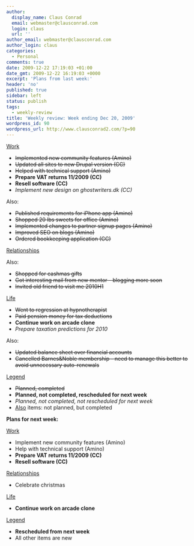 ```yaml
---
author:
  display_name: Claus Conrad
  email: webmaster@clausconrad.com
  login: claus
  url: ''
author_email: webmaster@clausconrad.com
author_login: claus
categories:
  - Personal
comments: true
date: 2009-12-22 17:19:03 +01:00
date_gmt: 2009-12-22 16:19:03 +0000
excerpt: 'Plans from last week:'
header: 'no'
published: true
sidebar: left
status: publish
tags:
  - weekly-review
title: 'Weekly review: Week ending Dec 20, 2009'
wordpress_id: 90
wordpress_url: http://www.clausconrad2.com/?p=90
---
```

<u>Work</u>

*   <del>Implemented new community features (Amino)</del>
*   <del>Updated all sites to new Drupal version (CC)</del>
*   <del>Helped with technical support (Amino)</del>
*   **Prepare VAT returns 11/2009 (CC)**
*   **Resell software (CC)**
*   _Implement new design on ghostwriters.dk (CC)_

Also:

*   <del>Published requirements for iPhone app (Amino)</del>
*   <del>Shopped 20 lbs sweets for office (Amino)</del>
*   <del>Implemented changes to partner signup pages (Amino)</del>
*   <del>Improved SEO on blogs (Amino)</del>
*   <del>Ordered bookkeeping application (CC)</del>

<u>Relationships</u>

Also:

*   <del>Shopped for cashmas gifts</del>
*   <del>Got interesting mail from new mentor - blogging more soon</del>
*   <del>Invited old friend to visit me 2010H1</del>

<u>Life</u>

*   <del>Went to regression at hypnotherapist</del>
*   <del>Paid pension money for tax deductions</del>
*   **Continue work on arcade clone**
*   _Prepare taxation predictions for 2010_

Also:

*   <del>Updated balance sheet over financial accounts</del>
*   <del>Cancelled Barnes&Noble membership - need to manage this better to avoid unnecessary auto-renewals</del>

<u>Legend</u>

*   <del>Planned, completed</del>
*   **Planned, not completed, rescheduled for next week**
*   _Planned, not completed, not rescheduled for next week_
*   <u>Also</u> items: not planned, but completed

<a id="next-week"></a>**Plans for next week:**

<u>Work</u>

*   Implement new community features (Amino)
*   Help with technical support (Amino)
*   **Prepare VAT returns 11/2009 (CC)**
*   **Resell software (CC)**

<u>Relationships</u>

*   Celebrate christmas

<u>Life</u>

*   **Continue work on arcade clone**

<u>Legend</u>

*   **Rescheduled from next week**
*   All other items are new
